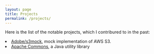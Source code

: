 ```yaml
---
layout: page
title: Projects
permalink: /projects/
---
```


Here is the list of the notable projects, which I contribured to in the past:

<li><a href="https://github.com/adobe/S3Mock">Adobe/s3mock</a>, mock implementation of AWS S3.</li>
<li><a href="https://commons.apache.org/proper/commons-lang/changes-report.html">Apache Commons</a>, a Java utility library</li>

<br/>